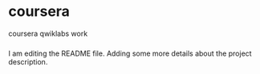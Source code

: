 # coursera
coursera qwiklabs work

#####
I am editing the README file. Adding some more details about the project description.
